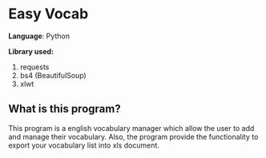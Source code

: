 # Easy Vocab

**Language**: Python

**Library used:**
1. requests
2. bs4 (BeautifulSoup)
3. xlwt

## What is this program?

This program is a english vocabulary manager which allow the user to add and manage their vocabulary. Also, the program provide the functionality to export your vocabulary list into xls document.
